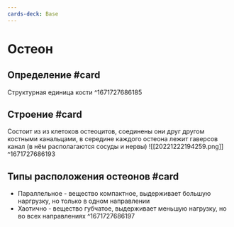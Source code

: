 ```yaml
---
cards-deck: Base
---
```


# Остеон

## Определение #card 
Структурная единица кости
^1671727686185

## Строение #card 
Состоит из из клетоков остеоцитов, соединены они друг другом костными канальцами, в середине каждого остеона лежит гаверсов канал (в нём располагаются сосуды и нервы)
![[20221222194259.png]]
^1671727686193

## Типы расположения остеонов #card 
- Параллельное - вещество компактное, выдерживает большую наргрузку, но только в одном направлении
- Хаотично - вещество губчатое, выдерживает меньшую нагрузку, но во всех направлениях
^1671727686197

